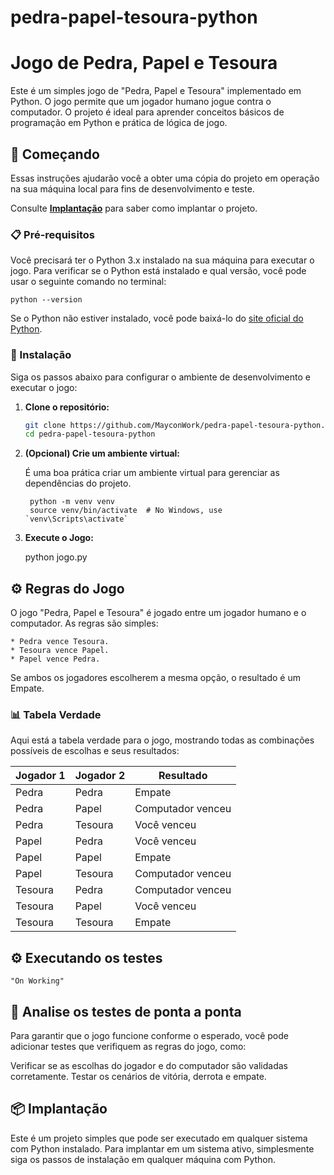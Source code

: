 # pedra-papel-tesoura-python
# Jogo de Pedra, Papel e Tesoura

Este é um simples jogo de "Pedra, Papel e Tesoura" implementado em Python. O jogo permite que um jogador humano jogue contra o computador. O projeto é ideal para aprender conceitos básicos de programação em Python e prática de lógica de jogo.

## 🚀 Começando

Essas instruções ajudarão você a obter uma cópia do projeto em operação na sua máquina local para fins de desenvolvimento e teste.

Consulte **[Implantação](#-implantação)** para saber como implantar o projeto.

### 📋 Pré-requisitos

Você precisará ter o Python 3.x instalado na sua máquina para executar o jogo. Para verificar se o Python está instalado e qual versão, você pode usar o seguinte comando no terminal:

```
python --version
```

Se o Python não estiver instalado, você pode baixá-lo do [site oficial do Python](https://www.python.org/downloads/).

### 🔧 Instalação

Siga os passos abaixo para configurar o ambiente de desenvolvimento e executar o jogo:

1. **Clone o repositório:**

   ```bash
   git clone https://github.com/MayconWork/pedra-papel-tesoura-python.git
   cd pedra-papel-tesoura-python

2. **(Opcional) Crie um ambiente virtual:**
   
    É uma boa prática criar um ambiente virtual para gerenciar as dependências do projeto.
   
   ```
    python -m venv venv
    source venv/bin/activate  # No Windows, use `venv\Scripts\activate`
   ```
4. **Execute o Jogo:**

    python jogo.py

## ⚙️ Regras do Jogo

O jogo "Pedra, Papel e Tesoura" é jogado entre um jogador humano e o computador. As regras são simples:

    * Pedra vence Tesoura.
    * Tesoura vence Papel.
    * Papel vence Pedra.

Se ambos os jogadores escolherem a mesma opção, o resultado é um Empate.

### 📊 Tabela Verdade

Aqui está a tabela verdade para o jogo, mostrando todas as combinações possíveis de escolhas e seus resultados:

| Jogador 1 | Jogador 2 | Resultado        |
|-----------|-----------|------------------|
| Pedra     | Pedra     | Empate           |
| Pedra     | Papel     | Computador venceu|
| Pedra     | Tesoura   | Você venceu      |
| Papel     | Pedra     | Você venceu      |
| Papel     | Papel     | Empate           |
| Papel     | Tesoura   | Computador venceu|
| Tesoura   | Pedra     | Computador venceu|
| Tesoura   | Papel     | Você venceu      |
| Tesoura   | Tesoura   | Empate           |

## ⚙️ Executando os testes
    "On Working"

## 🔩 Analise os testes de ponta a ponta

Para garantir que o jogo funcione conforme o esperado, você pode adicionar testes que verifiquem as regras do jogo, como:

Verificar se as escolhas do jogador e do computador são validadas corretamente.
Testar os cenários de vitória, derrota e empate.

## 📦 Implantação
Este é um projeto simples que pode ser executado em qualquer sistema com Python instalado. Para implantar em um sistema ativo, simplesmente siga os passos de instalação em qualquer máquina com Python.

